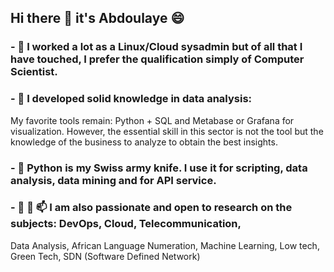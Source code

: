## Hi there 👋  it's  Abdoulaye 😄

### - 🔭 I worked a lot as a Linux/Cloud sysadmin but of all that I have touched, I prefer the qualification simply of Computer Scientist.
### - 🌱 I developed solid knowledge in data analysis:
 My favorite tools remain: Python + SQL and Metabase or Grafana for visualization.
 However, the essential skill in this sector is not the tool but the knowledge of the business to analyze to obtain the best insights.

### - 🤔 Python is my Swiss army knife. I use it for scripting, data analysis, data mining and for API service.
### - 💬 👯 📫  I am also passionate and open to research on the subjects: DevOps, Cloud, Telecommunication, 
 Data Analysis, African Language Numeration, Machine Learning, Low tech, Green Tech, SDN (Software Defined Network)

<!--
**bylaye/bylaye** is a ✨ _special_ ✨ repository because its `README.md` (this file) appears on your GitHub profile.

Here are some ideas to get you started:

- 🔭 I worked a lot as a Linux/Cloud sysadmin but of all that I have touched, I prefer the qualification simply of Computer Scientist.
- 🌱 I developed solid knowledge in data analysis:
      My favorite tools remain: Python + SQL and Metabase or Grafana for visualization.
      However, the essential skill in this sector is not the tool but the knowledge of the business to analyze to obtain the best insights.

- 🌱 Python is my Swiss army knife. I use it for scripting, data analysis, data mining and for API service.
- 👯 I’m looking to collaborate on ...
- 🤔 I’m looking for help with ...
- 💬 👯 📫  I am also passionate and open to research on the subjects: DevOps, Cloud, Telecommunication, 
    Data Analysis, African Language Numeration, Machine Learning, Low tech, Green Tech, SDN (Software Defined Network)
-->
